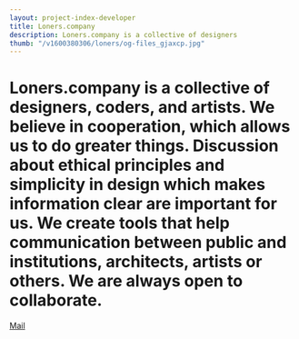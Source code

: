 ```yaml
---
layout: project-index-developer
title: Loners.company
description: Loners.company is a collective of designers
thumb: "/v1600380306/loners/og-files_gjaxcp.jpg"
---
```


# Loners.company is a collective of designers, coders, and artists. We believe in cooperation, which allows us to&nbsp;do greater things. Discussion about ethical principles and simplicity in design which makes information clear are important for us. We create tools that help communication between public and institutions, architects, artists or others. We are always open to collaborate.

[Mail](mailto:magdalena@loners.company)

